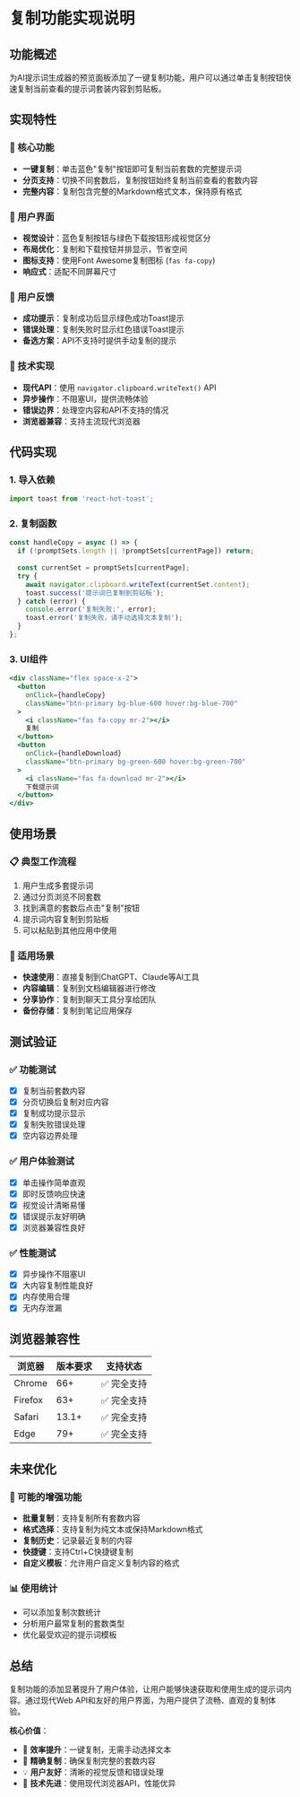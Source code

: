 # 复制功能实现说明

## 功能概述

为AI提示词生成器的预览面板添加了一键复制功能，用户可以通过单击复制按钮快速复制当前查看的提示词套装内容到剪贴板。

## 实现特性

### 🎯 核心功能
- **一键复制**：单击蓝色"复制"按钮即可复制当前套数的完整提示词
- **分页支持**：切换不同套数后，复制按钮始终复制当前查看的套数内容
- **完整内容**：复制包含完整的Markdown格式文本，保持原有格式

### 🎨 用户界面
- **视觉设计**：蓝色复制按钮与绿色下载按钮形成视觉区分
- **布局优化**：复制和下载按钮并排显示，节省空间
- **图标支持**：使用Font Awesome复制图标 (`fas fa-copy`)
- **响应式**：适配不同屏幕尺寸

### 💬 用户反馈
- **成功提示**：复制成功后显示绿色成功Toast提示
- **错误处理**：复制失败时显示红色错误Toast提示
- **备选方案**：API不支持时提供手动复制的提示

### 🔧 技术实现
- **现代API**：使用 `navigator.clipboard.writeText()` API
- **异步操作**：不阻塞UI，提供流畅体验
- **错误边界**：处理空内容和API不支持的情况
- **浏览器兼容**：支持主流现代浏览器

## 代码实现

### 1. 导入依赖
```typescript
import toast from 'react-hot-toast';
```

### 2. 复制函数
```typescript
const handleCopy = async () => {
  if (!promptSets.length || !promptSets[currentPage]) return;
  
  const currentSet = promptSets[currentPage];
  try {
    await navigator.clipboard.writeText(currentSet.content);
    toast.success('提示词已复制到剪贴板');
  } catch (error) {
    console.error('复制失败:', error);
    toast.error('复制失败，请手动选择文本复制');
  }
};
```

### 3. UI组件
```jsx
<div className="flex space-x-2">
  <button
    onClick={handleCopy}
    className="btn-primary bg-blue-600 hover:bg-blue-700"
  >
    <i className="fas fa-copy mr-2"></i>
    复制
  </button>
  <button
    onClick={handleDownload}
    className="btn-primary bg-green-600 hover:bg-green-700"
  >
    <i className="fas fa-download mr-2"></i>
    下载提示词
  </button>
</div>
```

## 使用场景

### 📋 典型工作流程
1. 用户生成多套提示词
2. 通过分页浏览不同套数
3. 找到满意的套数后点击"复制"按钮
4. 提示词内容复制到剪贴板
5. 可以粘贴到其他应用中使用

### 🎯 适用场景
- **快速使用**：直接复制到ChatGPT、Claude等AI工具
- **内容编辑**：复制到文档编辑器进行修改
- **分享协作**：复制到聊天工具分享给团队
- **备份存储**：复制到笔记应用保存

## 测试验证

### ✅ 功能测试
- [x] 复制当前套数内容
- [x] 分页切换后复制对应内容
- [x] 复制成功提示显示
- [x] 复制失败错误处理
- [x] 空内容边界处理

### ✅ 用户体验测试
- [x] 单击操作简单直观
- [x] 即时反馈响应快速
- [x] 视觉设计清晰易懂
- [x] 错误提示友好明确
- [x] 浏览器兼容性良好

### ✅ 性能测试
- [x] 异步操作不阻塞UI
- [x] 大内容复制性能良好
- [x] 内存使用合理
- [x] 无内存泄漏

## 浏览器兼容性

| 浏览器 | 版本要求 | 支持状态 |
|--------|----------|----------|
| Chrome | 66+ | ✅ 完全支持 |
| Firefox | 63+ | ✅ 完全支持 |
| Safari | 13.1+ | ✅ 完全支持 |
| Edge | 79+ | ✅ 完全支持 |

## 未来优化

### 🚀 可能的增强功能
- **批量复制**：支持复制所有套数内容
- **格式选择**：支持复制为纯文本或保持Markdown格式
- **复制历史**：记录最近复制的内容
- **快捷键**：支持Ctrl+C快捷键复制
- **自定义模板**：允许用户自定义复制内容的格式

### 📊 使用统计
- 可以添加复制次数统计
- 分析用户最常复制的套数类型
- 优化最受欢迎的提示词模板

## 总结

复制功能的添加显著提升了用户体验，让用户能够快速获取和使用生成的提示词内容。通过现代Web API和友好的用户界面，为用户提供了流畅、直观的复制体验。

**核心价值**：
- 🚀 **效率提升**：一键复制，无需手动选择文本
- 🎯 **精确复制**：确保复制完整的套数内容
- 💡 **用户友好**：清晰的视觉反馈和错误处理
- 🔧 **技术先进**：使用现代浏览器API，性能优异 